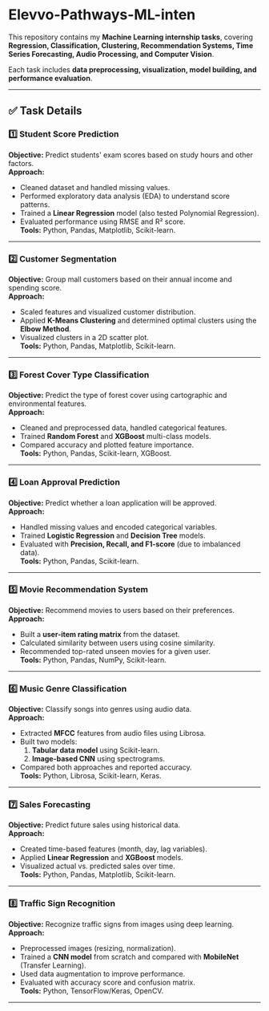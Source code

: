 # Elevvo-Pathways-ML-inten

This repository contains my **Machine Learning internship tasks**, covering **Regression, Classification, Clustering, Recommendation Systems, Time Series Forecasting, Audio Processing, and Computer Vision**.

Each task includes **data preprocessing, visualization, model building, and performance evaluation**.

---

## ✅ Task Details

### 1️⃣ Student Score Prediction
**Objective:** Predict students' exam scores based on study hours and other factors.  
**Approach:**
- Cleaned dataset and handled missing values.
- Performed exploratory data analysis (EDA) to understand score patterns.
- Trained a **Linear Regression** model (also tested Polynomial Regression).
- Evaluated performance using RMSE and R² score.  
**Tools:** Python, Pandas, Matplotlib, Scikit-learn.

---

### 2️⃣ Customer Segmentation
**Objective:** Group mall customers based on their annual income and spending score.  
**Approach:**
- Scaled features and visualized customer distribution.
- Applied **K-Means Clustering** and determined optimal clusters using the **Elbow Method**.
- Visualized clusters in a 2D scatter plot.  
**Tools:** Python, Pandas, Matplotlib, Scikit-learn.

---

### 3️⃣ Forest Cover Type Classification
**Objective:** Predict the type of forest cover using cartographic and environmental features.  
**Approach:**
- Cleaned and preprocessed data, handled categorical features.
- Trained **Random Forest** and **XGBoost** multi-class models.
- Compared accuracy and plotted feature importance.  
**Tools:** Python, Pandas, Scikit-learn, XGBoost.

---

### 4️⃣ Loan Approval Prediction
**Objective:** Predict whether a loan application will be approved.  
**Approach:**
- Handled missing values and encoded categorical variables.
- Trained **Logistic Regression** and **Decision Tree** models.
- Evaluated with **Precision, Recall, and F1-score** (due to imbalanced data).  
**Tools:** Python, Pandas, Scikit-learn.

---

### 5️⃣ Movie Recommendation System
**Objective:** Recommend movies to users based on their preferences.  
**Approach:**
- Built a **user-item rating matrix** from the dataset.
- Calculated similarity between users using cosine similarity.
- Recommended top-rated unseen movies for a given user.  
**Tools:** Python, Pandas, NumPy, Scikit-learn.

---

### 6️⃣ Music Genre Classification
**Objective:** Classify songs into genres using audio data.  
**Approach:**
- Extracted **MFCC** features from audio files using Librosa.
- Built two models:
  1. **Tabular data model** using Scikit-learn.
  2. **Image-based CNN** using spectrograms.
- Compared both approaches and reported accuracy.  
**Tools:** Python, Librosa, Scikit-learn, Keras.

---

### 7️⃣ Sales Forecasting
**Objective:** Predict future sales using historical data.  
**Approach:**
- Created time-based features (month, day, lag variables).
- Applied **Linear Regression** and **XGBoost** models.
- Visualized actual vs. predicted sales over time.  
**Tools:** Python, Pandas, Matplotlib, Scikit-learn.

---

### 8️⃣ Traffic Sign Recognition
**Objective:** Recognize traffic signs from images using deep learning.  
**Approach:**
- Preprocessed images (resizing, normalization).
- Trained a **CNN model** from scratch and compared with **MobileNet** (Transfer Learning).
- Used data augmentation to improve performance.
- Evaluated with accuracy score and confusion matrix.  
**Tools:** Python, TensorFlow/Keras, OpenCV.

---


